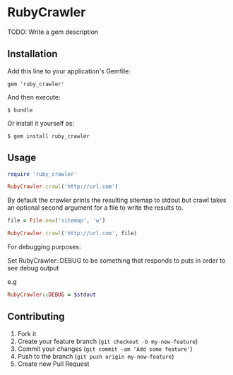 # RubyCrawler

TODO: Write a gem description

## Installation

Add this line to your application's Gemfile:

    gem 'ruby_crawler'

And then execute:

    $ bundle

Or install it yourself as:

    $ gem install ruby_crawler

## Usage

```ruby
require 'ruby_crawler'

RubyCrawler.crawl('http://url.com')
```

By default the crawler prints the resulting sitemap to stdout but
crawl takes an optional second argument for a file to write the
results to.

```ruby
file = File.new('sitemap', 'w')

RubyCrawler.crawl('http://url.com', file)
```

For debugging purposes:

Set RubyCrawler::DEBUG to be something that responds to puts in
order to see debug output

e.g
```ruby
RubyCrawler::DEBUG = $stdout
```

## Contributing

1. Fork it
2. Create your feature branch (`git checkout -b my-new-feature`)
3. Commit your changes (`git commit -am 'Add some feature'`)
4. Push to the branch (`git push origin my-new-feature`)
5. Create new Pull Request
